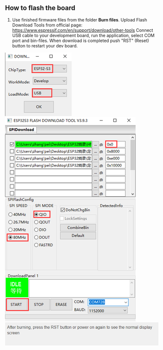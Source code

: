 ## How to flash the board 
1. Use finished firmware files from the folder **Burn files**. Upload Flash Download Tools  from official page: https://www.espressif.com/en/support/download/other-tools
Connect USB cable to your development board, run the application, select COM port and bin-files. When download is completed push "RST" (Reset) button to restart your dev board.

![JC4827W543_board](/Pictures/2-1.png)
![JC4827W543_board](Pictures/2-2.png)
![JC4827W543_board](Pictures/2-3.png)